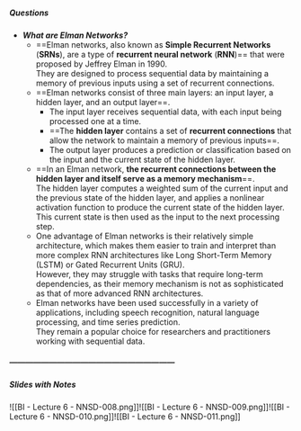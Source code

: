 ##### Questions
- ***What are Elman Networks?***
	- ==Elman networks, also known as **Simple Recurrent Networks** (**SRNs**), are a type of **recurrent neural network** (**RNN**)== that were proposed by Jeffrey Elman in 1990. <br>They are designed to process sequential data by maintaining a memory of previous inputs using a set of recurrent connections.
	- ==Elman networks consist of three main layers: an input layer, a hidden layer, and an output layer==.
		- The input layer receives sequential data, with each input being processed one at a time.
		- ==The **hidden layer** contains a set of **recurrent connections** that allow the network to maintain a memory of previous inputs==.
		- The output layer produces a prediction or classification based on the input and the current state of the hidden layer.
	- ==In an Elman network, **the recurrent connections between the hidden layer and itself serve as a memory mechanism**==. <br>The hidden layer computes a weighted sum of the current input and the previous state of the hidden layer, and applies a nonlinear activation function to produce the current state of the hidden layer. <br>This current state is then used as the input to the next processing step.
	- One advantage of Elman networks is their relatively simple architecture, which makes them easier to train and interpret than more complex RNN architectures like Long Short-Term Memory (LSTM) or Gated Recurrent Units (GRU). <br>However, they may struggle with tasks that require long-term dependencies, as their memory mechanism is not as sophisticated as that of more advanced RNN architectures.
	- Elman networks have been used successfully in a variety of applications, including speech recognition, natural language processing, and time series prediction. <br>They remain a popular choice for researchers and practitioners working with sequential data.

##### —————————————————————
##### Slides with Notes
![[BI - Lecture 6 - NNSD-008.png]]![[BI - Lecture 6 - NNSD-009.png]]![[BI - Lecture 6 - NNSD-010.png]]![[BI - Lecture 6 - NNSD-011.png]]